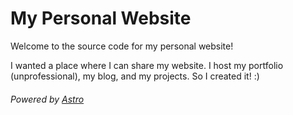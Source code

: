 # My Personal Website

Welcome to the source code for my personal website!

I wanted a place where I can share my website. I host my portfolio (unprofessional), my blog, and my projects. So I created it! :)

###### Powered by [Astro](https://astro.build)